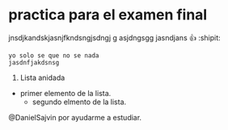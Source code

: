 # practica para el examen final
jnsdjkandskjasnjfkndsngjsdngj g asjdngsgg jasndjans :+1: :shipit:
```
yo solo se que no se nada
jasdnfjakdsnsg
```

1. Lista anidada
- primer elemento de la lista.
     - segundo elmento de la lista.

@DanielSajvin por ayudarme a estudiar.